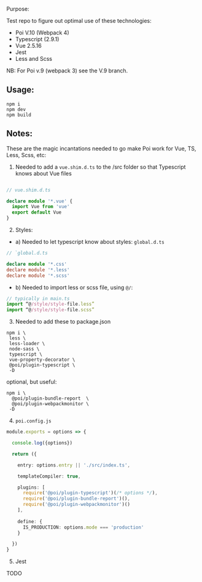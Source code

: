 
Purpose:

Test repo to figure out optimal use of these technologies:

- Poi V.10 (Webpack 4)
- Typescript (2.9.1)
- Vue 2.5.16
- Jest
- Less and Scss

NB: For Poi v.9 (webpack 3) see the V.9 branch.

## Usage:

```
npm i
npm dev
npm build
```

## Notes:

These are the magic incantations needed to go make Poi work for Vue, TS, Less, Scss, etc:

1) Needed to add a `vue.shim.d.ts` to the /src folder so that Typescript knows about Vue files
 
```ts

// vue.shim.d.ts

declare module '*.vue' {
  import Vue from 'vue'
  export default Vue
}
```

2) Styles:

- a) Needed to let typescript know about styles: `global.d.ts`

```ts
// `global.d.ts

declare module '*.css'
declare module '*.less'
declare module '*.scss'
```

- b) Needed to import less or scss file, using `@/`:

```ts
// typically in main.ts
import “@/style/style-file.less”
import “@/style/style-file.scss”
```

3) Needed to add these to package.json

```shell
npm i \
 less \
 less-loader \
 node-sass \
 typescript \
 vue-property-decorator \
 @poi/plugin-typescript \
 -D 

```

optional, but useful:

```shell
npm i \
  @poi/plugin-bundle-report  \
  @poi/plugin-webpackmonitor \
 -D
```

4) `poi.config.js`

   
```ts
module.exports = options => {

  console.log({options})

  return ({

    entry: options.entry || './src/index.ts',

    templateCompiler: true,

    plugins: [
      require('@poi/plugin-typescript')(/* options */),
      require('@poi/plugin-bundle-report')(),
      require('@poi/plugin-webpackmonitor')()
    ],
    
    define: {
      IS_PRODUCTION: options.mode === 'production'
    }

  })
}


```

5) Jest

TODO


